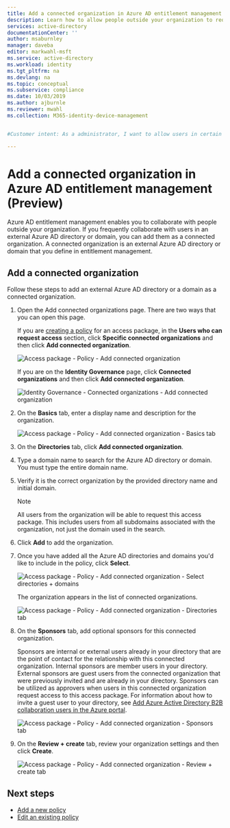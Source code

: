 ```yaml
---
title: Add a connected organization in Azure AD entitlement management (Preview) - Azure Active Directory
description: Learn how to allow people outside your organization to request access packages so that you can collaborate on projects.
services: active-directory
documentationCenter: ''
author: msaburnley
manager: daveba
editor: markwahl-msft
ms.service: active-directory
ms.workload: identity
ms.tgt_pltfrm: na
ms.devlang: na
ms.topic: conceptual
ms.subservice: compliance
ms.date: 10/03/2019
ms.author: ajburnle
ms.reviewer: mwahl
ms.collection: M365-identity-device-management


#Customer intent: As a administrator, I want to allow users in certain partner organizations to request access packages so that our organization can collaborate on projects.

---
```


# Add a connected organization in Azure AD entitlement management (Preview)

Azure AD entitlement management enables you to collaborate with people outside your organization. If you frequently collaborate with users in an external Azure AD directory or domain, you can add them as a connected organization. A connected organization is an external Azure AD directory or domain that you define in entitlement management.

## Add a connected organization

Follow these steps to add an external Azure AD directory or a domain as a connected organization.

1. Open the Add connected organizations page. There are two ways that you can open this page.

    If you are [creating a policy](entitlement-management-access-package-create.md#policy) for an access package, in the **Users who can request access** section, click **Specific connected organizations** and then click **Add connected organization**.

    ![Access package - Policy - Add connected organization](./media/entitlement-management-organization/connected-organization-policy.png)

    If you are on the **Identity Governance** page, click **Connected organizations** and then click **Add connected organization**.

    ![Identity Governance - Connected organizations - Add connected organization](./media/entitlement-management-organization/connected-organization.png)

1. On the **Basics** tab, enter a display name and description for the organization.

    ![Access package - Policy - Add connected organization - Basics tab](./media/entitlement-management-organization/organization-basics.png)

1. On the **Directories** tab, click **Add connected organization**.

1. Type a domain name to search for the Azure AD directory or domain. You must type the entire domain name.

1. Verify it is the correct organization by the provided directory name and initial domain.

    > [!NOTE]
    > All users from the organization will be able to request this access package. This includes users from all subdomains associated with the organization, not just the domain used in the search.

1. Click **Add** to add the organization.

1. Once you have added all the Azure AD directories and domains you'd like to include in the policy, click **Select**.

    ![Access package - Policy - Add connected organization - Select directories + domains](./media/entitlement-management-organization/organization-select-directories-domains.png)

    The organization appears in the list of connected organizations.

    ![Access package - Policy - Add connected organization - Directories tab](./media/entitlement-management-organization/organization-directories.png)

1. On the **Sponsors** tab, add optional sponsors for this connected organization.

    Sponsors are internal or external users already in your directory that are the point of contact for the relationship with this connected organization. Internal sponsors are member users in your directory. External sponsors are guest users from the connected organization that were previously invited and are already in your directory. Sponsors can be utilized as approvers when users in this connected organization request access to this access package. For information about how to invite a guest user to your directory, see [Add Azure Active Directory B2B collaboration users in the Azure portal](../b2b/add-users-administrator.md).

    ![Access package - Policy - Add connected organization - Sponsors tab](./media/entitlement-management-organization/organization-sponsors.png)

1. On the **Review + create** tab, review your organization settings and then click **Create**.

    ![Access package - Policy - Add connected organization - Review + create tab](./media/entitlement-management-organization/organization-review-create.png)

## Next steps

- [Add a new policy](entitlement-management-access-package-edit.md#add-a-new-policy)
- [Edit an existing policy](entitlement-management-access-package-edit.md#edit-an-existing-policy)
